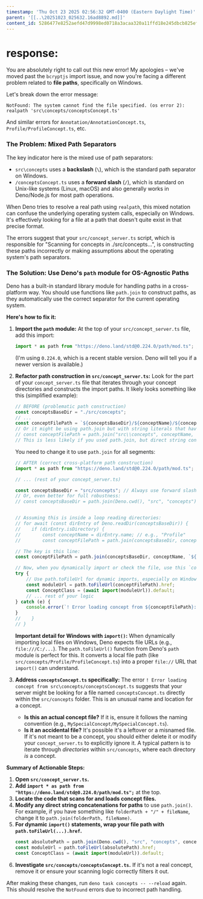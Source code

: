 ```yaml
---
timestamp: 'Thu Oct 23 2025 02:56:32 GMT-0400 (Eastern Daylight Time)'
parent: '[[..\20251023_025632.16ad8892.md]]'
content_id: 5286477e8252aefd47d9998ed0718a3acaa320a11ffd18e245dbcb825efb16ff
---
```


# response:

You are absolutely right to call out this new error! My apologies – we've moved past the `bcryptjs` import issue, and now you're facing a different problem related to **file paths**, specifically on Windows.

Let's break down the error message:

```
NotFound: The system cannot find the file specified. (os error 2): realpath 'src\concepts/conceptsConcept.ts'
```

And similar errors for `Annotation/AnnotationConcept.ts`, `Profile/ProfileConcept.ts`, etc.

### The Problem: Mixed Path Separators

The key indicator here is the mixed use of path separators:

* `src\concepts` uses a **backslash** (`\`), which is the standard path separator on Windows.
* `/conceptsConcept.ts` uses a **forward slash** (`/`), which is standard on Unix-like systems (Linux, macOS) and also generally works in Deno/Node.js for most path operations.

When Deno tries to resolve a real path using `realpath`, this mixed notation can confuse the underlying operating system calls, especially on Windows. It's effectively looking for a file at a path that doesn't quite exist in that precise format.

The errors suggest that your `src/concept_server.ts` script, which is responsible for "Scanning for concepts in ./src/concepts...", is constructing these paths incorrectly or making assumptions about the operating system's path separators.

### The Solution: Use Deno's `path` module for OS-Agnostic Paths

Deno has a built-in standard library module for handling paths in a cross-platform way. You should use functions like `path.join` to construct paths, as they automatically use the correct separator for the current operating system.

**Here's how to fix it:**

1. **Import the `path` module:** At the top of your `src/concept_server.ts` file, add this import:
   ```typescript
   import * as path from "https://deno.land/std@0.224.0/path/mod.ts"; // Adjust version if needed
   ```
   (I'm using `0.224.0`, which is a recent stable version. Deno will tell you if a newer version is available.)

2. **Refactor path construction in `src/concept_server.ts`:**
   Look for the part of your `concept_server.ts` file that iterates through your concept directories and constructs the import paths. It likely looks something like this (simplified example):

   ```typescript
   // BEFORE (problematic path construction)
   const conceptsBaseDir = "./src/concepts";
   // ...
   const conceptFilePath = `${conceptsBaseDir}/${conceptName}/${conceptName}Concept.ts`;
   // Or it might be using path.join but with string literals that have backslashes, e.g.
   // const conceptFilePath = path.join("src\\concepts", conceptName, `${conceptName}Concept.ts`);
   // This is less likely if you used path.join, but direct string concatenation is common.
   ```

   You need to change it to use `path.join` for all segments:

   ```typescript
   // AFTER (correct cross-platform path construction)
   import * as path from "https://deno.land/std@0.224.0/path/mod.ts"; // <-- Add this line

   // ... (rest of your concept_server.ts)

   const conceptsBaseDir = "src/concepts"; // Always use forward slashes in string literals, path.join will handle conversion
   // Or, even better for full robustness:
   // const conceptsBaseDir = path.join(Deno.cwd(), "src", "concepts");


   // Assuming this is inside a loop reading directories:
   // for await (const dirEntry of Deno.readDir(conceptsBaseDir)) {
   //    if (dirEntry.isDirectory) {
   //        const conceptName = dirEntry.name; // e.g., "Profile"
   //        const conceptFilePath = path.join(conceptsBaseDir, conceptName, `${conceptName}Concept.ts`);

   // The key is this line:
   const conceptFilePath = path.join(conceptsBaseDir, conceptName, `${conceptName}Concept.ts`);

   // Now, when you dynamically import or check the file, use this `conceptFilePath`
   try {
       // Use path.toFileUrl for dynamic imports, especially on Windows
       const moduleUrl = path.toFileUrl(conceptFilePath).href;
       const ConceptClass = (await import(moduleUrl)).default;
       // ... rest of your logic
   } catch (e) {
       console.error(`! Error loading concept from ${conceptFilePath}: ${e.message}`);
   }
   //    }
   // }
   ```

   **Important detail for Windows with `import()`:** When dynamically importing local files on Windows, Deno expects file URLs (e.g., `file:///C:/...`). The `path.toFileUrl()` function from Deno's `path` module is perfect for this. It converts a local file path (like `src/concepts/Profile/ProfileConcept.ts`) into a proper `file://` URL that `import()` can understand.

3. **Address `conceptsConcept.ts` specifically:**
   The error `! Error loading concept from src\concepts/conceptsConcept.ts` suggests that your server might be looking for a file named `conceptsConcept.ts` directly within the `src/concepts` folder. This is an unusual name and location for a concept.
   * **Is this an actual concept file?** If it is, ensure it follows the naming convention (e.g., `MySpecialConcept/MySpecialConcept.ts`).
   * **Is it an accidental file?** It's possible it's a leftover or a misnamed file. If it's not meant to be a concept, you should either delete it or modify your `concept_server.ts` to explicitly ignore it. A typical pattern is to iterate through *directories* within `src/concepts`, where each directory *is* a concept.

**Summary of Actionable Steps:**

1. **Open `src/concept_server.ts`.**
2. **Add `import * as path from "https://deno.land/std@0.224.0/path/mod.ts";`** at the top.
3. **Locate the code that scans for and loads concept files.**
4. **Modify any direct string concatenations for paths** to use `path.join()`. For example, if you have something like `folderPath + "/" + fileName`, change it to `path.join(folderPath, fileName)`.
5. **For dynamic `import()` statements, wrap your file path with `path.toFileUrl(...).href`.**
   ```typescript
   const absolutePath = path.join(Deno.cwd(), "src", "concepts", conceptName, `${conceptName}Concept.ts`);
   const moduleUrl = path.toFileUrl(absolutePath).href;
   const ConceptClass = (await import(moduleUrl)).default;
   ```
6. **Investigate `src/concepts/conceptsConcept.ts`.** If it's not a real concept, remove it or ensure your scanning logic correctly filters it out.

After making these changes, run `deno task concepts -- --reload` again. This should resolve the `NotFound` errors due to incorrect path handling.
